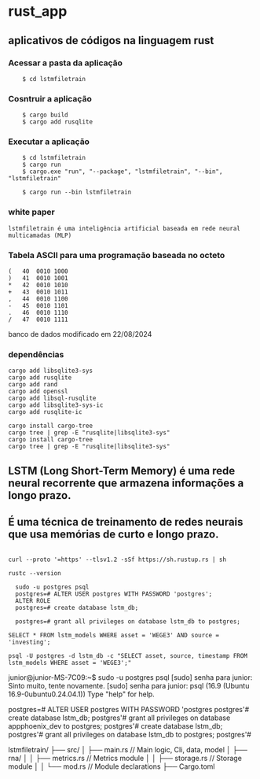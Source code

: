 # rust_app
## aplicativos de códigos na linguagem rust

### **Acessar a pasta da aplicação**
```
	$ cd lstmfiletrain
```
### **Cosntruir a aplicação**
```
	$ cargo build
	$ cargo add rusqlite
```
### **Executar a aplicação**
```
	$ cd lstmfiletrain
	$ cargo run
	$ cargo.exe "run", "--package", "lstmfiletrain", "--bin", "lstmfiletrain"

	$ cargo run --bin lstmfiletrain
```

### white paper

```
lstmfiletrain é uma inteligência artificial baseada em rede neural multicamadas (MLP)
```


### Tabela ASCII para uma programação baseada no octeto
```
(	40	0010 1000
)	41	0010 1001
*	42	0010 1010
+	43	0010 1011
,	44	0010 1100
-	45	0010 1101
.	46	0010 1110
/	47	0010 1111
```

banco de dados modificado em 22/08/2024

### dependências
```
cargo add libsqlite3-sys
cargo add rusqlite
cargo add rand
cargo add openssl
cargo add libsql-rusqlite
cargo add libsqlite3-sys-ic
cargo add rusqlite-ic

cargo install cargo-tree
cargo tree | grep -E "rusqlite|libsqlite3-sys"
cargo install cargo-tree
cargo tree | grep -E "rusqlite|libsqlite3-sys"
```



## LSTM (Long Short-Term Memory) é uma rede neural recorrente que armazena informações a longo prazo. 
## É uma técnica de treinamento de redes neurais que usa memórias de curto e longo prazo.  




```

curl --proto '=https' --tlsv1.2 -sSf https://sh.rustup.rs | sh

rustc --version

```

```
  sudo -u postgres psql
  postgres=# ALTER USER postgres WITH PASSWORD 'postgres';
  ALTER ROLE
  postgres=# create database lstm_db;

  postgres=# grant all privileges on database lstm_db to postgres;

```


```
SELECT * FROM lstm_models WHERE asset = 'WEGE3' AND source = 'investing';
```


```
psql -U postgres -d lstm_db -c "SELECT asset, source, timestamp FROM lstm_models WHERE asset = 'WEGE3';"

```


junior@junior-MS-7C09:~$ sudo -u postgres psql
[sudo] senha para junior: 
Sinto muito, tente novamente.
[sudo] senha para junior: 
psql (16.9 (Ubuntu 16.9-0ubuntu0.24.04.1))
Type "help" for help.

postgres=# ALTER USER postgres WITH PASSWORD 'postgres
postgres'# create database lstm_db;
postgres'#  grant all privileges on database appphoenix_dev to postgres;
postgres'# create database lstm_db;
postgres'# grant all privileges on database lstm_db to postgres;
postgres'# 


lstmfiletrain/
├── src/
│   ├── main.rs           // Main logic, Cli, data, model
│   ├── rna/
│   │   ├── metrics.rs    // Metrics module
│   │   ├── storage.rs    // Storage module
│   │   └── mod.rs        // Module declarations
├── Cargo.toml